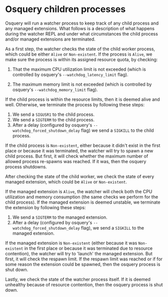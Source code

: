 # Osquery children processes

Osquery will run a watcher process to keep track of any child process and any managed extensions. What follows is a description of what happens during the watcher REPL and under what circumstances the child process and/or managed extensions are terminated.

As a first step, the watcher checks the state of the child worker process, which could be either `Alive` or `Non-existent`. If the process is `Alive`, we make sure the process is within its assigned resource quota, by checking: 

1. That the maximum CPU utilization limit is not exceeded (which is controlled by osquery's `--watchdog_latency_limit` flag).

2. The maximum memory limit is not exceeded (which is controlled by osquery's `--watchdog_memory_limit` flag).
	   
If the child process is within the resource limits, then it is deemed alive and well. Otherwise, we terminate the process by following these steps:
1. We send a `SIGUSR1` to the child process.
2. We send a `SIGTERM` to the child process.
3. After a delay (configured by osquery's `--watchdog_forced_shutdown_delay` flag) we send a `SIGKILL` to the child process.

If the child process is `Non-existent`, either because it didn't exist in the first place or because it was terminated, the watcher will try to spawn a new child process. But first, it will check whether the maximum number of allowed process re-spawns was reached. If it was, then the osquery process shutdowns.

After checking the state of the child worker, we check the state of every managed extension, which could be `Alive` or `Non-existent`.

If the managed extension is `Alive`, the watcher will check both the CPU utilization and memory consumption (the same checks we perform for the child process). If the managed extension is deemed unstable, we terminate the extension by following these steps:
1. We send a `SIGTERM` to the managed extension.
2. After a delay (configured by osquery's `--watchdog_forced_shutdown_delay` flag), we send a `SIGKILL` to the managed extension.

If the managed extension is `Non-existent` (either because it was `Non-existent` in the first place or because it was terminated due to resource contention), the watcher will try to 'launch' the managed extension. But first, it will check the respawn limit. If the respawn limit was reached or if for some reason the extension could be spawned, then the osquery process is shut down.

Lastly, we check the state of the watcher process itself. If it is deemed unhealthy because of resource contention, then the osquery process is shut down.

<meta name="pageOrderInSection" value="700">